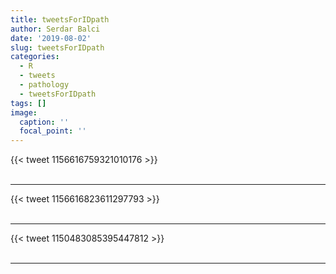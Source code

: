 ```yaml
---
title: tweetsForIDpath
author: Serdar Balci
date: '2019-08-02'
slug: tweetsForIDpath
categories:
  - R
  - tweets
  - pathology
  - tweetsForIDpath
tags: []
image:
  caption: ''
  focal_point: ''
---
```



{{< tweet 1156616759321010176 >}}
<br>
<br>
<hr>
{{< tweet 1156616823611297793 >}}
<br>
<br>
<hr>
{{< tweet 1150483085395447812 >}}
<br>
<br>
<hr>
